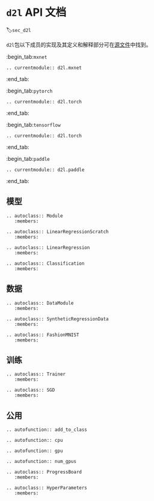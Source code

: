 # `d2l` API 文档
:label:`sec_d2l`

`d2l`包以下成员的实现及其定义和解释部分可在[源文件](https://github.com/d2l-ai/d2l-en/tree/master/d2l)中找到。


:begin_tab:`mxnet`

```eval_rst
.. currentmodule:: d2l.mxnet
```


:end_tab:

:begin_tab:`pytorch`

```eval_rst
.. currentmodule:: d2l.torch
```


:end_tab:

:begin_tab:`tensorflow`

```eval_rst
.. currentmodule:: d2l.torch
```


:end_tab:

:begin_tab:`paddle`

```eval_rst
.. currentmodule:: d2l.paddle
```


:end_tab:

## 模型

```eval_rst
.. autoclass:: Module
   :members:

.. autoclass:: LinearRegressionScratch
   :members:

.. autoclass:: LinearRegression
   :members:

.. autoclass:: Classification
   :members:
```


## 数据

```eval_rst
.. autoclass:: DataModule
   :members:

.. autoclass:: SyntheticRegressionData
   :members:

.. autoclass:: FashionMNIST
   :members:
```


## 训练

```eval_rst
.. autoclass:: Trainer
   :members:

.. autoclass:: SGD
   :members:
```


## 公用

```eval_rst
.. autofunction:: add_to_class

.. autofunction:: cpu

.. autofunction:: gpu

.. autofunction:: num_gpus

.. autoclass:: ProgressBoard
   :members:

.. autoclass:: HyperParameters
   :members:
```

